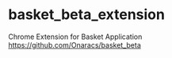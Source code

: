 basket_beta_extension
=====================

Chrome Extension for Basket Application
https://github.com/Onaracs/basket_beta
